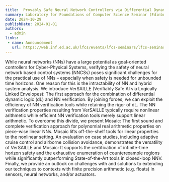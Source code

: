 ```yaml
---
title:  Provably Safe Neural Network Controllers via Differential Dynamic Logic
summary: Laboratory for Foundations of Computer Science Seminar (Edinburgh, UK)
date: 2024-10-29
publishDate: 2024-01-01
authors:
  - admin
links:
 - name: Announcement
   url: https://web.inf.ed.ac.uk/lfcs/events/lfcs-seminars/lfcs-seminars-2024/lfcs-seminar-tuesday-29-october-samuel-teuber
---
```

While neural networks (NNs) have a large potential as goal-oriented controllers for Cyber-Physical Systems, verifying the safety of neural network based control systems (NNCSs) poses significant challenges for the practical use of NNs – especially when safety is needed for unbounded time horizons. One reason for this is the intractability of NN and hybrid system analysis. We introduce VerSAILLE (Verifiably Safe AI via Logically Linked Envelopes): The first approach for the combination of differential dynamic logic (dL) and NN verification. By joining forces, we can exploit the efficiency of NN verification tools while retaining the rigor of dL. The NN verification properties resulting from VerSAILLE typically require nonlinear arithmetic while efficient NN verification tools merely support linear arithmetic. To overcome this divide, we present Mosaic: The first sound and complete verification approach for polynomial real arithmetic properties on piece-wise linear NNs. Mosaic lifts off-the-shelf tools for linear properties to the nonlinear setting. An evaluation on case studies, including adaptive cruise control and airborne collision avoidance, demonstrates the versatility of VerSAILLE and Mosaic: It supports the certification of infinite-time horizon safety and the exhaustive enumeration of counterexample regions while significantly outperforming State-of-the-Art tools in closed-loop NNV. Finally, we provide an outlook on challenges with and solutions to extending our techniques to contexts with finite precision arithmetic (e.g. floats) in sensors, neural networks, and/or actuators.